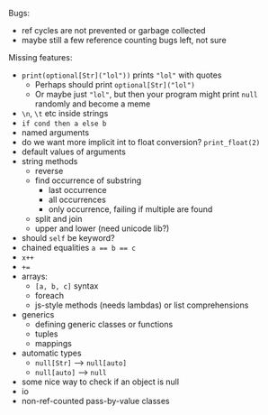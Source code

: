 Bugs:
- ref cycles are not prevented or garbage collected
- maybe still a few reference counting bugs left, not sure

Missing features:
- `print(optional[Str]("lol"))` prints `"lol"` with quotes
    - Perhaps should print `optional[Str]("lol")`
    - Or maybe just `"lol"`, but then your program might print `null` randomly and become a meme
- `\n`, `\t` etc inside strings
- `if cond then a else b`
- named arguments
- do we want more implicit int to float conversion? `print_float(2)`
- default values of arguments
- string methods
    - reverse
    - find occurrence of substring
        - last occurrence
        - all occurrences
        - only occurrence, failing if multiple are found
    - split and join
    - upper and lower (need unicode lib?)
- should `self` be keyword?
- chained equalities `a == b == c`
- `x++`
- `+=`
- arrays:
    - `[a, b, c]` syntax
    - foreach
    - js-style methods (needs lambdas) or list comprehensions
- generics
    - defining generic classes or functions
    - tuples
    - mappings
- automatic types
    - `null[Str]` --> `null[auto]`
    - `null[auto]` --> `null`
- some nice way to check if an object is null
- io
- non-ref-counted pass-by-value classes
